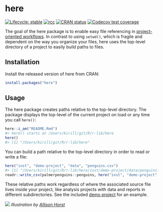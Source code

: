 
<!-- README.md and index.md are generated from README.Rmd. Please edit that file. -->



# here

<!-- badges: start -->
[![Lifecycle: stable](https://img.shields.io/badge/lifecycle-stable-brightgreen.svg)](https://www.tidyverse.org/lifecycle/#stable)
[![rcc](https://github.com/r-lib/here/workflows/rcc/badge.svg)](https://github.com/r-lib/here/actions)
[![CRAN status](https://www.r-pkg.org/badges/version/here)](https://CRAN.R-project.org/package=here)
[![Codecov test coverage](https://codecov.io/gh/r-lib/here/branch/main/graph/badge.svg)](https://codecov.io/gh/r-lib/here?branch=main)
<!-- badges: end -->

The goal of the here package is to enable easy file referencing in [project-oriented workflows](https://rstats.wtf/projects.html).
In contrast to using `setwd()`, which is fragile and dependent on the way you organize your files, here uses the top-level directory of a project to easily build paths to files.

## Installation

Install the released version of here from CRAN:

``` r
install.packages("here")
```


## Usage

The here package creates paths relative to the top-level directory. The package displays the top-level of the current project on load or any time you call `here()`:


``` r
here::i_am("README.Rmd")
#> here() starts at /Users/kirill/git/R/r-lib/here
here()
#> [1] "/Users/kirill/git/R/r-lib/here"
```

You can build a path relative to the top-level directory in order to read or write a file:


``` r
here("inst", "demo-project", "data", "penguins.csv")
#> [1] "/Users/kirill/git/R/r-lib/here/inst/demo-project/data/penguins.csv"
readr::write_csv(palmerpenguins::penguins, here("inst", "demo-project", "data", "penguins.csv"))
```

These relative paths work regardless of where the associated source file lives inside your project, like analysis projects with data and reports in different subdirectories.
See the included [demo project](https://github.com/r-lib/here/tree/main/inst/demo-project) for an example.

![](https://raw.githubusercontent.com/allisonhorst/stats-illustrations/master/rstats-artwork/here.png)
*Illustration by [Allison Horst](https://github.com/allisonhorst)*

